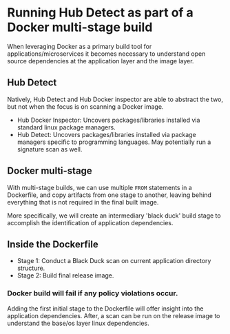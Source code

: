 # Running Hub Detect as part of a Docker multi-stage build

When leveraging Docker as a primary build tool for applications/microservices it becomes necessary to understand open source dependencies at the application layer and the image layer.

## Hub Detect

Natively, Hub Detect and Hub Docker inspector are able to abstract the two, but not when the focus is on scanning a Docker image.

* Hub Docker Inspector: Uncovers packages/libraries installed via standard linux package managers.
* Hub Detect: Uncovers packages/libraries installed via package managers specific to programming languages. May potentially run a signature scan as well.

## Docker multi-stage

With multi-stage builds, we can use multiple `FROM` statements in a Dockerfile, and copy artifacts from one stage to another, leaving behind everything that is not required in the final built image. 

More specifically, we will create an intermediary 'black duck' build stage to accomplish the identification of application dependencies. 

## Inside the Dockerfile

* Stage 1: Conduct a Black Duck scan on current application directory structure.
* Stage 2: Build final release image. 

### Docker build will fail if any policy violations occur. 

Adding the first initial stage to the Dockerfile will offer insight into the application dependencies. After, a scan can be run on the release image to understand the base/os layer linux dependencies.

